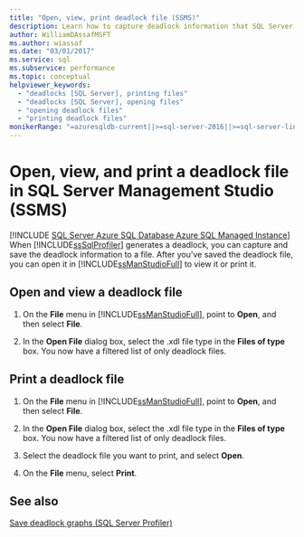 ```yaml
---
title: "Open, view, print deadlock file (SSMS)"
description: Learn how to capture deadlock information that SQL Server Profiler generates and view it in SQL Server Management Studio.
author: WilliamDAssafMSFT
ms.author: wiassaf
ms.date: "03/01/2017"
ms.service: sql
ms.subservice: performance
ms.topic: conceptual
helpviewer_keywords:
  - "deadlocks [SQL Server], printing files"
  - "deadlocks [SQL Server], opening files"
  - "opening deadlock files"
  - "printing deadlock files"
monikerRange: "=azuresqldb-current||>=sql-server-2016||>=sql-server-linux-2017||=azuresqldb-mi-current"
---
```

# Open, view, and print a deadlock file in SQL Server Management Studio (SSMS)

[!INCLUDE [SQL Server Azure SQL Database Azure SQL Managed Instance](../../includes/applies-to-version/sql-asdb-asdbmi.md)]
  When [!INCLUDE[ssSqlProfiler](../../includes/sssqlprofiler-md.md)] generates a deadlock, you can capture and save the deadlock information to a file. After you've saved the deadlock file, you can open it in [!INCLUDE[ssManStudioFull](../../includes/ssmanstudiofull-md.md)] to view it or print it.  
  
## Open and view a deadlock file  
  
1. On the **File** menu in [!INCLUDE[ssManStudioFull](../../includes/ssmanstudiofull-md.md)], point to **Open**, and then select **File**.  
  
2. In the **Open File** dialog box, select the .xdl file type in the **Files of type** box. You now have a filtered list of only deadlock files.  
  
## Print a deadlock file  
  
1. On the **File** menu in [!INCLUDE[ssManStudioFull](../../includes/ssmanstudiofull-md.md)], point to **Open**, and then select **File**.  
  
2. In the **Open File** dialog box, select the .xdl file type in the **Files of type** box. You now have a filtered list of only deadlock files.  
  
3. Select the deadlock file you want to print, and select **Open**.  
  
4. On the **File** menu, select **Print**.  
  
## See also  
 [Save deadlock graphs &#40;SQL Server Profiler&#41;](../../relational-databases/performance/save-deadlock-graphs-sql-server-profiler.md)  
  
  
